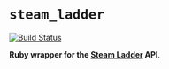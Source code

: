 # `steam_ladder`
[![Build Status](https://app.travis-ci.com/melvinsh/steam_ladder.svg?branch=main)](https://app.travis-ci.com/melvinsh/steam_ladder)

<b>Ruby wrapper for the <a href="https://steamladder.com/">Steam Ladder</a> API</b>.
